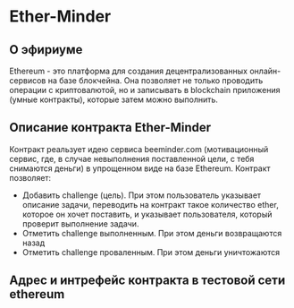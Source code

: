 # Ether-Minder
## О эфириуме
Ethereum - это платформа для создания децентрализованных онлайн-сервисов на базе блокчейна. Она позволяет не только проводить операции с криптовалютой, но и записывать в blockchain приложения (умные контракты), которые затем можно выполнить.
## Описание контракта Ether-Minder
Контракт реальзует идею сервиса beeminder.com (мотивационный сервис, где, в случае невыполнения поставленной цели, с тебя снимаются деньги) в упрощенном виде на базе Ethereum.
Контракт позволяет:
* Добавить challenge (цель). При этом пользователь указывает описание задачи, переводить на контракт такое количество ether, которое он хочет поставить, и указывает пользователя, который проверит выполнение задачи.
* Отметить challenge выполненным. При этом деньги возвращаются назад
* Отметить challenge проваленным. При этом деньги уничтожаются
## Адрес и интрефейс контракта в тестовой сети ethereum
